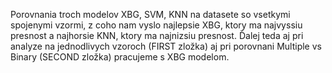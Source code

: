 Porovnania troch modelov XBG, SVM, KNN na datasete so vsetkymi spojenymi vzormi, z coho nam vyslo najlepsie XBG, ktory ma najvyssiu presnost a najhorsie KNN, ktory ma najnizsiu presnost.
Ďalej teda aj pri analyze na jednodlivych vzoroch (FIRST zložka) aj pri porovnani Multiple vs Binary (SECOND zložka) pracujeme s XBG modelom.